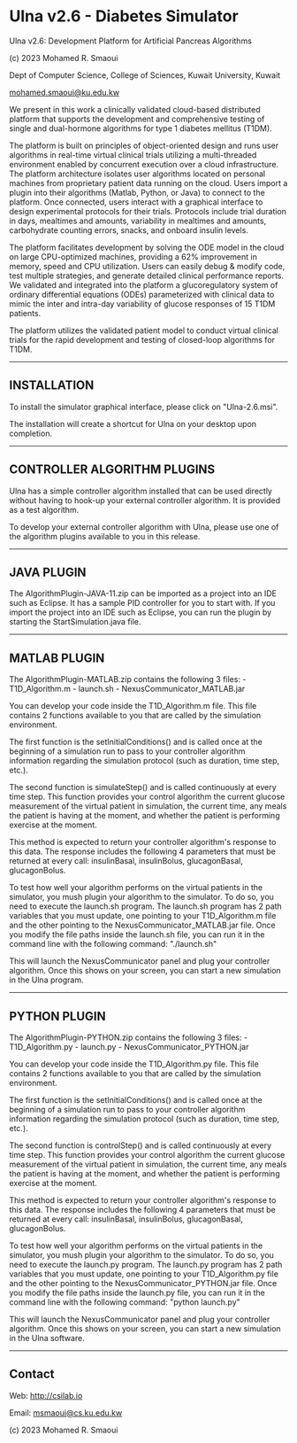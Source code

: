 # Ulna v2.6 - Diabetes Simulator

Ulna v2.6: Development Platform for Artificial Pancreas Algorithms

(c) 2023 Mohamed R. Smaoui

Dept of Computer Science, College of Sciences, Kuwait University, Kuwait

mohamed.smaoui@ku.edu.kw

We present in this work a clinically validated cloud-based distributed platform that supports the development and comprehensive testing of single and dual-hormone algorithms for type 1 diabetes mellitus (T1DM).

The platform is built on principles of object-oriented design and runs user algorithms in real-time virtual clinical trials utilizing a multi-threaded environment enabled by concurrent execution over a cloud infrastructure. The platform architecture isolates user algorithms located on personal machines from proprietary patient data running on the cloud. Users import a plugin into their algorithms (Matlab, Python, or Java) to connect to the platform. Once connected, users interact with a graphical interface to design experimental protocols for their trials. Protocols include trial duration in days, mealtimes and amounts, variability in mealtimes and amounts, carbohydrate counting errors, snacks, and onboard insulin levels.

The platform facilitates development by solving the ODE model in the cloud on large CPU-optimized machines, providing a 62% improvement in memory, speed and CPU utilization. Users can easily debug & modify code, test multiple strategies, and generate detailed clinical performance reports. We validated and integrated into the platform a glucoregulatory system of ordinary differential equations (ODEs) parameterized with clinical data to mimic the inter and intra-day variability of glucose responses of 15 T1DM patients.

The platform utilizes the validated patient model to conduct virtual clinical trials for the rapid development and testing of closed-loop algorithms for T1DM.

------------
INSTALLATION
------------

To install the simulator graphical interface, please click on "Ulna-2.6.msi".

The installation will create a shortcut for Ulna on your desktop upon completion.


----------------------------
CONTROLLER ALGORITHM PLUGINS
----------------------------

Ulna has a simple controller algorithm installed that can be used directly without having to hook-up your external controller 
algorithm. It is provided as a test algorithm.

To develop your external controller algorithm with Ulna, please use one of the algorithm plugins available to you in this 
release.


-----------
JAVA PLUGIN
-----------

The AlgorithmPlugin-JAVA-11.zip can be imported as a project into an IDE such as Eclipse. It has a sample PID controller for you 
to start with. If you import the project into an IDE such as Eclipse, you can run the plugin by starting the 
StartSimulation.java file.


-------------
MATLAB PLUGIN
-------------

The AlgorithmPlugin-MATLAB.zip contains the following 3 files:
	- T1D_Algorithm.m
	- launch.sh
	- NexusCommunicator_MATLAB.jar


You can develop your code inside the T1D_Algorithm.m file. This file contains 2 functions available to you that are called by 
the simulation environment. 

The first function is the setInitialConditions() and is called once at the beginning of a simulation run to pass to your 
controller algorithm information regarding the simulation protocol (such as duration, time step, etc.). 

The second function is simulateStep() and is called continuously at every time step. This function provides your control 
algorithm the current glucose measurement of the virtual patient in simulation, the current time, any meals the patient is 
having at the moment, and whether the patient is performing exercise at the moment.

This method is expected to return your controller algorithm's response to this data. The response includes the following 4 
parameters that must be returned at every call: insulinBasal, insulinBolus, glucagonBasal, glucagonBolus. 

To test how well your algorithm performs on the virtual patients in the simulator, you mush plugin your algorithm to the 
simulator. To do so, you need to execute the launch.sh program. The launch.sh program has 2 path variables that you must 
update, one pointing to your T1D_Algorithm.m file and the other pointing to the NexusCommunicator_MATLAB.jar file. Once you 
modify the file paths inside the launch.sh file, you can run it in the command line with the following command: "./launch.sh"

This will launch the NexusCommunicator panel and plug your controller algorithm. Once this shows on your screen, you can start 
a new simulation in the Ulna program. 


-------------
PYTHON PLUGIN
-------------

The AlgorithmPlugin-PYTHON.zip contains the following 3 files:
	- T1D_Algorithm.py
	- launch.py
	- NexusCommunicator_PYTHON.jar


You can develop your code inside the T1D_Algorithm.py file. This file contains 2 functions available to you that are called by 
the simulation environment. 

The first function is the setInitialConditions() and is called once at the beginning of a simulation run to pass to your 
controller algorithm information regarding the simulation protocol (such as duration, time step, etc.). 

The second function is controlStep() and is called continuously at every time step. This function provides your control 
algorithm the current glucose measurement of the virtual patient in simulation, the current time, any meals the patient is 
having at the moment, and whether the patient is performing exercise at the moment.

This method is expected to return your controller algorithm's response to this data. The response includes the following 4 
parameters that must be returned at every call: insulinBasal, insulinBolus, glucagonBasal, glucagonBolus. 

To test how well your algorithm performs on the virtual patients in the simulator, you mush plugin your algorithm to the 
simulator. To do so, you need to execute the launch.py program. The launch.py program has 2 path variables that you must 
update, one pointing to your T1D_Algorithm.py file and the other pointing to the NexusCommunicator_PYTHON.jar file. Once you 
modify the file paths inside the launch.py file, you can run it in the command line with the following command: "python 
launch.py"

This will launch the NexusCommunicator panel and plug your controller algorithm. Once this shows on your screen, you can start 
a new simulation in the Ulna software. 


-------
Contact
-------

Web: http://csilab.io

Email: msmaoui@cs.ku.edu.kw

(c) 2023 Mohamed R. Smaoui



